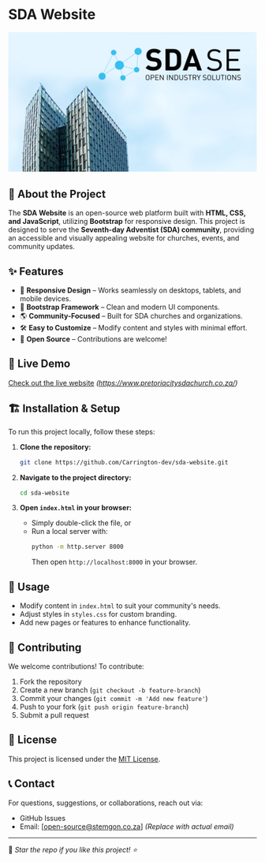 # SDA Website

![SDA Website Banner](https://raw.githubusercontent.com/SDA-SE/.github/refs/heads/main/profile/img/Banner_sdase.jpg)

## 📌 About the Project
The **SDA Website** is an open-source web platform built with **HTML, CSS, and JavaScript**, utilizing **Bootstrap** for responsive design. This project is designed to serve the **Seventh-day Adventist (SDA) community**, providing an accessible and visually appealing website for churches, events, and community updates.

## ✨ Features
- 📌 **Responsive Design** – Works seamlessly on desktops, tablets, and mobile devices.
- 🎨 **Bootstrap Framework** – Clean and modern UI components.
- 🌎 **Community-Focused** – Built for SDA churches and organizations.
- 🛠️ **Easy to Customize** – Modify content and styles with minimal effort.
- 🔗 **Open Source** – Contributions are welcome!

## 🚀 Live Demo
[Check out the live website](#) *(https://www.pretoriacitysdachurch.co.za/)*

## 🏗️ Installation & Setup
To run this project locally, follow these steps:

1. **Clone the repository:**
   ```sh
   git clone https://github.com/Carrington-dev/sda-website.git
   
   ```

2. **Navigate to the project directory:**
   ```sh
   cd sda-website
   ```

3. **Open `index.html` in your browser:**
   - Simply double-click the file, or
   - Run a local server with:
     ```sh
     python -m http.server 8000
     ```
     Then open `http://localhost:8000` in your browser.

## 📜 Usage
- Modify content in `index.html` to suit your community's needs.
- Adjust styles in `styles.css` for custom branding.
- Add new pages or features to enhance functionality.

## 🤝 Contributing
We welcome contributions! To contribute:
1. Fork the repository
2. Create a new branch (`git checkout -b feature-branch`)
3. Commit your changes (`git commit -m 'Add new feature'`)
4. Push to your fork (`git push origin feature-branch`)
5. Submit a pull request

## 📄 License
This project is licensed under the [MIT License](LICENSE).

## 📞 Contact
For questions, suggestions, or collaborations, reach out via:
- GitHub Issues
- Email: [open-source@stemgon.co.za] *(Replace with actual email)*

---
🔹 *Star the repo if you like this project! ⭐*

